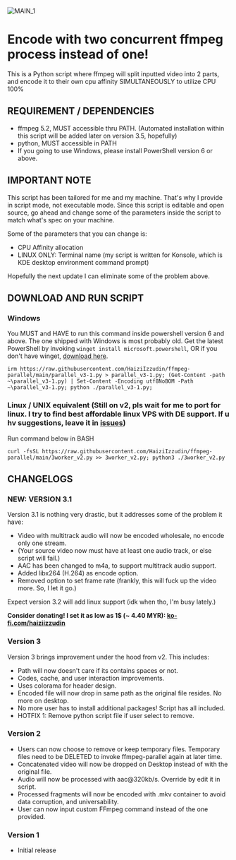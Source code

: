 ![MAIN_1](https://user-images.githubusercontent.com/79714350/215285318-486b5db3-a3bf-479b-af53-0f8160533f8c.gif)



# Encode with two concurrent ffmpeg process instead of one!
This is a Python script where ffmpeg will split inputted video into 2 parts, and encode it to their own cpu affinity SIMULTANEOUSLY to utilize CPU 100%

## REQUIREMENT / DEPENDENCIES
- ffmpeg 5.2, MUST accessible thru PATH. (Automated installation within this script will be added later on version 3.5, hopefully)
- python, MUST accessible in PATH
- If you going to use Windows, please install PowerShell version 6 or above.

## IMPORTANT NOTE
This script has been tailored for me and my machine. That's why I provide in script mode, not executable mode. Since this script is editable and open source, go ahead and change some of the parameters inside the script to match what's spec on your machine.

Some of the parameters that you can change is:
  - CPU Affinity allocation
  - LINUX ONLY: Terminal name (my script is written for Konsole, which is KDE desktop environment command prompt)
  
Hopefully the next update I can eliminate some of the problem above.

## DOWNLOAD AND RUN SCRIPT
### Windows
You MUST and HAVE to run this command inside powershell version 6 and above. The one shipped with Windows is most probably old. Get the latest PowerShell by invoking `winget install microsoft.powershell`, OR if you don't have winget, [download here](https://learn.microsoft.com/en-gb/powershell/scripting/install/installing-powershell-on-windows?view=powershell-7.3#msi).
```
irm https://raw.githubusercontent.com/HaiziIzzudin/ffmpeg-parallel/main/parallel_v3-1.py > parallel_v3-1.py; (Get-Content -path ~\parallel_v3-1.py) | Set-Content -Encoding utf8NoBOM -Path ~\parallel_v3-1.py; python ./parallel_v3-1.py;
```

### Linux / UNIX equivalent (Still on v2, pls wait for me to port for linux. I try to find best affordable linux VPS with DE support. If u hv suggestions, leave it in [issues](https://github.com/HaiziIzzudin/ffmpeg-parallel/issues))
Run command below in BASH
```
curl -fsSL https://raw.githubusercontent.com/HaiziIzzudin/ffmpeg-parallel/main/3worker_v2.py >> 3worker_v2.py; python3 ./3worker_v2.py
```

## CHANGELOGS
### NEW: VERSION 3.1
Version 3.1 is nothing very drastic, but it addresses some of the problem it have:
- Video with multitrack audio will now be encoded wholesale, no encode only one stream.
- (Your source video now must have at least one audio track, or else script will fail.)
- AAC has been changed to m4a, to support multitrack audio support.
- Added libx264 (H.264) as encode option.
- Removed option to set frame rate (frankly, this will fuck up the video more. So, I let it go.)

Expect version 3.2 will add linux support (idk when tho, I'm busy lately.)

**Consider donating! I set it as low as 1$ (~ 4.40 MYR):
[ko-fi.com/haiziizzudin](https://ko-fi.com/haiziizzudin)**

### Version 3
Version 3 brings improvement under the hood from v2. This includes:
- Path will now doesn't care if its contains spaces or not.
- Codes, cache, and user interaction improvements.
- Uses colorama for header design.
- Encoded file will now drop in same path as the original file resides. No more on desktop.
- No more user has to install additional packages! Script has all included.
- HOTFIX 1: Remove python script file if user select to remove.

### Version 2
- Users can now choose to remove or keep temporary files. Temporary files need to be DELETED to invoke ffmpeg-parallel again at later time.
- Concatenated video will now be dropped on Desktop instead of with the original file.
- Audio will now be processed with aac@320kb/s. Override by edit it in script.
- Processed fragments will now be encoded with .mkv container to avoid data corruption, and universability.
- User can now input custom FFmpeg command instead of the one provided.

### Version 1
- Initial release



